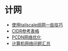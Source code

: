 # 计网
- [使用tailscale组网一些技巧](./使用tailscale组网一些技巧.md)
- [CIDR参考表格](./CIDR参考表格.md)
- [PCDN网络优化](./PCDN网络优化.md)
- [计算机网络问题汇总](./计算机网络问题汇总.md)
